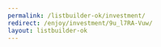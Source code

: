 ```yaml
---
permalink: /listbuilder-ok/investment/
redirect: /enjoy/investment/9u_l7RA-Vuw/
layout: listbuilder-ok
---
```

